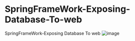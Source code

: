 # SpringFrameWork-Exposing-Database-To-web
SpringFrameWork-Exposing Database To web
![image](https://user-images.githubusercontent.com/77457476/174425235-335db636-b759-4a37-bd95-2489a54093e2.png)
